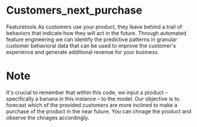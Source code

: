 # Customers_next_purchase
Featuretools
As customers use your product, they leave behind a trail of behaviors that indicate how they will act in the future. Through automated feature engineering we can identify the predictive patterns in granular customer behavioral data that can be used to improve the customer's experience and generate additional revenue for your business.

# Note
It's crucial to remember that within this code, we input a product – specifically a banana in this instance – to the model. Our objective is to forecast which of the provided customers are more inclined to make a purchase of the product in the near future. You can chnage the product and observe the chnages accordingly.
